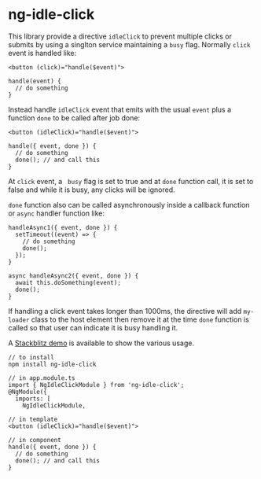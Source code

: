 # ng-idle-click

This library provide a directive `idleClick` to prevent multiple clicks or submits by using a singlton service maintaining a `busy` flag. Normally `click` event is handled like:


```
<button (click)="handle($event)">

handle(event) {
  // do something
}
```


Instead handle `idleClick` event that emits with the usual `event` plus a function `done` to be called after job done:
```
<button (idleClick)="handle($event)">

handle({ event, done }) {
  // do something
  done(); // and call this
}
```


At `click` event, a ` busy` flag is set to true and at `done` function call, it is set to false and while it is busy, any clicks will be ignored.

`done` function also can be called asynchronously inside a callback function or `async` handler function like:

```
handleAsync1({ event, done }) {
  setTimeout((event) => {
    // do something
    done();
  });
}

async handleAsync2({ event, done }) {
  await this.doSomething(event);
  done();
}
```


If handling a click event takes longer than 1000ms, the directive will add `my-loader` class to the host element then remove it at the time `done` function is called so that user can indicate it is busy handling it. 

A [Stackblitz demo](https://stackblitz.com/edit/angular-zta1qz?embed=1&file=src/app/app.component.ts) is available to show the various usage.


```
// to install
npm install ng-idle-click

// in app.module.ts
import { NgIdleClickModule } from 'ng-idle-click';
@NgModule({
  imports: [
    NgIdleClickModule,

// in template
<button (idleClick)="handle($event)">

// in component
handle({ event, done }) {
  // do something
  done(); // and call this
}
```
